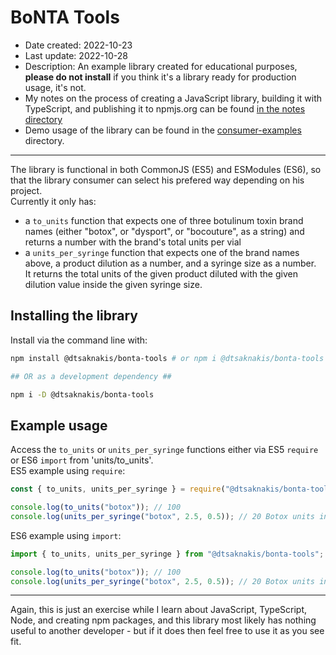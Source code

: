 # BoNTA Tools

- Date created: 2022-10-23
- Last update: 2022-10-28
- Description: An example library created for educational purposes, 
  **please do not install** if you think it's a library ready for 
  production usage, it's not.  
- My notes on the process of creating a JavaScript library, building it
  with TypeScript, and publishing it to npmjs.org can be found 
  [in the notes directory](notes/)
- Demo usage of the library can be found in the [consumer-examples](consumer-examples/) 
  directory.

---

The library is functional in both CommonJS (ES5) and ESModules (ES6), 
so that the library consumer can select his prefered way depending on his
project.  
Currently it only has:  

- a `to_units` function that expects one of three botulinum toxin brand 
  names (either "botox", or "dysport", or "bocouture", as a string) and 
  returns a number with the brand's total units per vial  
- a `units_per_syringe` function that expects one of the brand names 
  above, a product dilution as a number, and a syringe size as a number.  
  It returns the total units of the given product diluted with the 
  given dilution value inside the given syringe size.  

## Installing the library

Install via the command line with:

```zsh
npm install @dtsaknakis/bonta-tools # or npm i @dtsaknakis/bonta-tools

## OR as a development dependency ##

npm i -D @dtsaknakis/bonta-tools
```

## Example usage

Access the `to_units` or `units_per_syringe` functions either via ES5 
`require` or ES6 `import` from 'units/to_units'.  
ES5 example using `require`:

```ts
const { to_units, units_per_syringe } = require("@dtsaknakis/bonta-tools");

console.log(to_units("botox")); // 100
console.log(units_per_syringe("botox", 2.5, 0.5)); // 20 Botox units inside a 0.5mL syringe, when it's diluted with 2.5mL
```

ES6 example using `import`:

```ts
import { to_units, units_per_syringe } from "@dtsaknakis/bonta-tools";

console.log(to_units("botox")); // 100
console.log(units_per_syringe("botox", 2.5, 0.5)); // 20 Botox units inside a 0.5mL syringe, when it's diluted with 2.5mL
```

---

Again, this is just an exercise while I learn about JavaScript, TypeScript, 
Node, and creating npm packages, and this library most likely has nothing 
useful to another developer - but if it does then feel free to use it 
as you see fit.  

